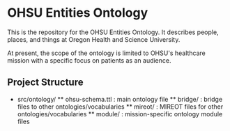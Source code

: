 # OHSU Entities Ontology

This is the repository for the OHSU Entities Ontology.  It describes people, places, and things at Oregon Health and Science University.

At present, the scope of the ontology is limited to OHSU's healthcare mission with a specific focus on patients as an audience.


## Project Structure

* src/ontology/
** ohsu-schema.ttl : main ontology file
** bridge/ : bridge files to other ontologies/vocabularies
** mireot/ : MIREOT files for other ontologies/vocabularies
** module/ : mission-specific ontology module files
